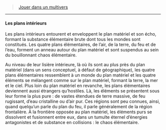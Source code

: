﻿---
!GenericItem
Name: Les plans intérieurs
Id: planes_hd.md#les-plans-intérieurs
ParentLink: planes_hd.md#jouer-dans-un-multivers
ParentName: Jouer dans un multivers
NameLevel: 4
Attributes: {}
---
> [Jouer dans un multivers](hd_planes.md)

---

#### Les plans intérieurs

Les plans intérieurs entourent et enveloppent le plan matériel et son écho, formant la substance élémentaire brute dont tous les mondes sont constitués. Les quatre plans élémentaires, de l’air, de la terre, du feu et de l’eau, forment un anneau autour du plan matériel et sont suspendus au sein du bouillonnant chaos élémentaire.

Au niveau de leur lisière intérieure, là où ils sont au plus près du plan matériel (dans un sens conceptuel, à défaut de géographique), les quatre plans élémentaires ressemblent à un monde du plan matériel et les quatre éléments se mélangent comme sur le plan matériel, formant la terre, la mer et le ciel. Plus loin du plan matériel en revanche, les plans élémentaires deviennent aussi étrangers qu’hostiles. Là, les éléments se présentent sous leur forme la plus pure : de vastes étendues de terre massive, de feu rugissant, d’eau cristalline ou d’air pur. Ces régions sont peu connues, ainsi, quand quelqu’un parle du plan du feu, il parle généralement de la région frontalière. À la frontière opposée au plan matériel, les éléments purs se dissolvent et fusionnent entre eux, dans un tumulte éternel d’énergies antagonistes et de substance en collisions : le chaos élémentaire.

